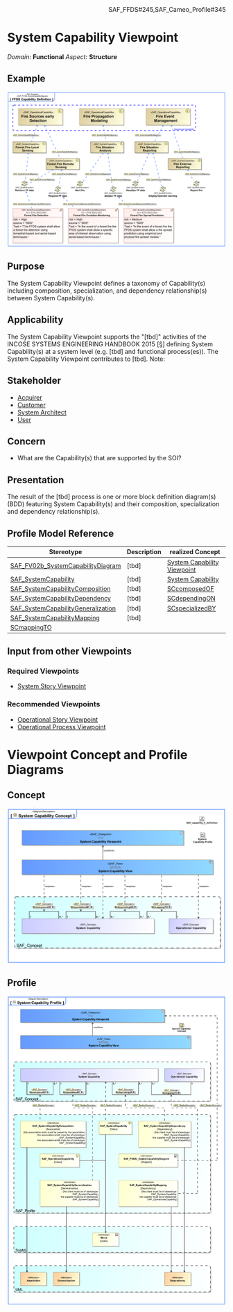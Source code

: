 <div align="right">SAF_FFDS#245,SAF_Cameo_Profile#345</div>

# System Capability Viewpoint
*Domain:* **Functional** *Aspect:* **Structure**
## Example
![FFDS Capability Definition](../diagrams/FFDS-Capability-Definition.svg)
## Purpose
The System Capability Viewpoint defines a taxonomy of Capability(s) including composition, specialization, and dependency relationship(s) between System Capability(s).
## Applicability
The System Capability Viewpoint supports the "[tbd]" activities of the INCOSE SYSTEMS ENGINEERING HANDBOOK 2015 [§] defining System Capability(s) at a system level (e.g. [tbd] and functional process(es)). The System Capability Viewpoint contributes to [tbd].
Note:
## Stakeholder
* [Acquirer](../stakeholders.md#Acquirer)
* [Customer](../stakeholders.md#Customer)
* [System Architect](../stakeholders.md#System-Architect)
* [User](../stakeholders.md#User)
## Concern
* What are the Capability(s) that are supported by the SOI?
## Presentation
The result of the [tbd] process is one or more block definition diagram(s) (BDD) featuring System Capability(s) and their composition, specialization and dependency relationship(s).

## Profile Model Reference
|Stereotype | Description|realized Concept
|---|---|---|
|[SAF_FV02b_SystemCapabilityDiagram](../stereotypes.md#SAF_FV02b_SystemCapabilityDiagram)|[tbd]|[System Capability Viewpoint](../concepts.md#System-Capability-Viewpoint)|
|[SAF_SystemCapability](../stereotypes.md#SAF_SystemCapability)|[tbd]|[System Capability](../concepts.md#System-Capability)|
|[SAF_SystemCapabilityComposition](../stereotypes.md#SAF_SystemCapabilityComposition)|[tbd]|[SCcomposedOF](../concepts.md#SCcomposedOF)|
|[SAF_SystemCapabilityDependency](../stereotypes.md#SAF_SystemCapabilityDependency)|[tbd]|[SCdependingON](../concepts.md#SCdependingON)|
|[SAF_SystemCapabilityGeneralization](../stereotypes.md#SAF_SystemCapabilityGeneralization)|[tbd]|[SCspecializedBY](../concepts.md#SCspecializedBY)|
|[SAF_SystemCapabilityMapping](../stereotypes.md#SAF_SystemCapabilityMapping)|[tbd]
|[SCmappingTO](../concepts.md#SCmappingTO)|
## Input from other Viewpoints
### Required Viewpoints
* [System Story Viewpoint](System-Story-Viewpoint.md)
### Recommended Viewpoints
* [Operational Story Viewpoint](Operational-Story-Viewpoint.md)
* [Operational Process Viewpoint](Operational-Process-Viewpoint.md)
# Viewpoint Concept and Profile Diagrams
## Concept
![System Capability Concept](System-Capability-Concept.svg)
## Profile
![System Capability Profile](System-Capability-Profile.svg)
